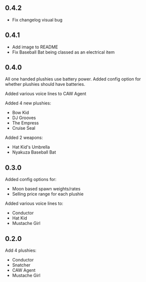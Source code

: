 ## 0.4.2

- Fix changelog visual bug

## 0.4.1

- Add image to README
- Fix Baseball Bat being classed as an electrical item

## 0.4.0

All one handed plushies use battery power.
Added config option for whether plushies should have batteries.

Added various voice lines to CAW Agent

Added 4 new plushies:
- Bow Kid
- DJ Grooves
- The Empress
- Cruise Seal

Added 2 weapons:
- Hat Kid's Umbrella
- Nyakuza Baseball Bat

## 0.3.0

Added config options for:
- Moon based spawn weights/rates
- Selling price range for each plushie

Added various voice lines to:
- Conductor
- Hat Kid
- Mustache Girl

## 0.2.0

Add 4 plushies:
- Conductor
- Snatcher
- CAW Agent
- Mustache Girl